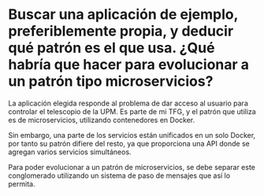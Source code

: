 # Buscar una aplicación de ejemplo, preferiblemente propia, y deducir qué patrón es el que usa. ¿Qué habría que hacer para evolucionar a un patrón tipo microservicios?

La aplicación elegida responde al problema de dar acceso al usuario para controlar el telescopio de la UPM. Es parte de mi TFG, y el patrón que utiliza es de microservicios, utilizando contenedores en Docker.

Sin embargo, una parte de los servicios están unificados en un solo Docker, por tanto su patrón difiere del resto, ya que proporciona una API donde se agregan varios servicios simultáneos.

Para poder evolucionar a un patrón de microservicios, se debe separar este conglomerado utilizando un sistema de paso de mensajes que así lo permita.

